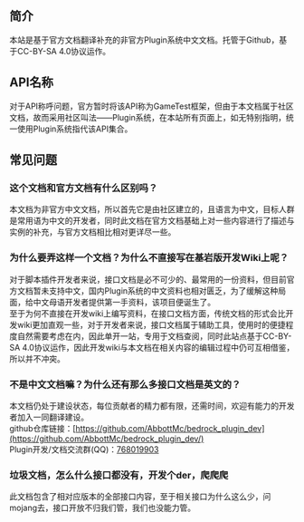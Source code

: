 ## 简介
本站是基于官方文档翻译补充的非官方Plugin系统中文文档。托管于Github，基于CC-BY-SA 4.0协议运作。

## API名称
对于API称呼问题，官方暂时将该API称为GameTest框架，但由于本文档属于社区文档，故而采用社区叫法——Plugin系统，在本站所有页面上，如无特别指明，统一使用Plugin系统指代该API集合。

## 常见问题

### 这个文档和官方文档有什么区别吗？
本文档为非官方中文文档，所以首先它是由社区建立的，且语言为中文，目标人群是常用语为中文的开发者，同时此文档在官方文档基础上对一些内容进行了描述与实例的补充，与官方文档相比相对更详尽一些。

### 为什么要弄这样一个文档？为什么不直接写在基岩版开发Wiki上呢？
对于脚本插件开发者来说，接口文档是必不可少的、最常用的一份资料，但目前官方文档暂未支持中文，国内Plugin系统的中文资料也相对匮乏，为了缓解这种局面，给中文母语开发者提供第一手资料，该项目便诞生了。  
至于为何不直接在开发wiki上编写资料，在接口文档方面，传统文档的形式会比开发wiki更加直观一些，对于开发者来说，接口文档属于辅助工具，使用时的便捷程度自然需要考虑在内，因此单开一站，专用于文档查阅，同时此站点基于CC-BY-SA 4.0协议运作，因此开发wiki与本文档在相关内容的编辑过程中仍可互相借鉴，所以并不冲突。

### 不是中文文档嘛？为什么还有那么多接口文档是英文的？
本文档仍处于建设状态，每位贡献者的精力都有限，还需时间，欢迎有能力的开发者加入一同翻译建设。  
github仓库链接：[https://github.com/AbbottMc/bedrock_plugin_dev](https://github.com/AbbottMc/bedrock_plugin_dev/)  
Plugin开发/文档交流群(QQ)：[768019903](https://jq.qq.com/?_wv=1027&k=30Awrv92)

### 垃圾文档，怎么什么接口都没有，开发个der，爬爬爬
此文档包含了相对应版本的全部接口内容，至于相关接口为什么这么少，问mojang去，接口开放不归我们管，我们也没能力管。
